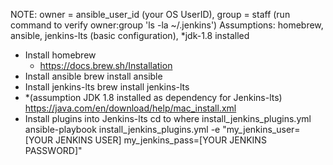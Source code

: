
NOTE: owner = ansible_user_id (your OS UserID), group = staff (run command to verify owner:group 'ls -la ~/.jenkins')
Assumptions: homebrew, ansible, jenkins-lts (basic configuration), *jdk-1.8 installed

- Install homebrew
	- https://docs.brew.sh/Installation
- Install ansible
	brew install ansible
- Install jenkins-lts
	brew install jenkins-lts
- *(assumption JDK 1.8 installed as dependency for Jenkins-lts)
	https://java.com/en/download/help/mac_install.xml
- Install plugins into Jenkins-lts
	cd to where install_jenkins_plugins.yml 
	ansible-playbook install_jenkins_plugins.yml -e "my_jenkins_user=[YOUR JENKINS USER] my_jenkins_pass=[YOUR JENKINS PASSWORD]"
